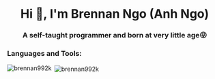 <h1 align="center">Hi 👋, I'm Brennan Ngo (Anh Ngo)</h1>
<h3 align="center">A self-taught programmer and born at very little age😜</h3>

### Languages and Tools:
<p><img align="left" src="https://github-readme-stats.vercel.app/api/top-langs/?username=brennan992k&layout=compact&hide=html" alt="brennan992k" /></p>
<p></p>
<p>&nbsp;<img align="center" src="https://github-readme-stats.vercel.app/api?username=brennan992k&show_icons=true" alt="brennan992k" /></p>
